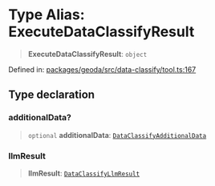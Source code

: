 # Type Alias: ExecuteDataClassifyResult

> **ExecuteDataClassifyResult**: `object`

Defined in: [packages/geoda/src/data-classify/tool.ts:167](https://github.com/GeoDaCenter/openassistant/blob/2cb8f20a901f3385efeb40778248119c5e49db78/packages/geoda/src/data-classify/tool.ts#L167)

## Type declaration

### additionalData?

> `optional` **additionalData**: [`DataClassifyAdditionalData`](DataClassifyAdditionalData.md)

### llmResult

> **llmResult**: [`DataClassifyLlmResult`](DataClassifyLlmResult.md)
